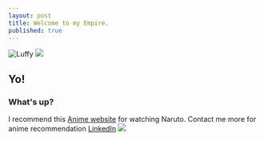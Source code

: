 ```yaml
---
layout: post
title: Welcome to my Empire.
published: true
---
```

![Luffy]({{site.baseurl}}/https://github.com/gaganmarvel/gaganmarvel.github.io/blob/master/images/download.jpg)
![]({{site.baseurl}}/images/download.jpg)
## Yo!
### What's up?
	
I recommend this [Anime website](https://zoro.to/) for watching Naruto. Contact me more for anime recommendation [LinkedIn](https://www.linkedin.com/in/gagan-v-28a5aa21b/)
![]({{site.baseurl}}/https://avatars.githubusercontent.com/u/87856962?v=4)
